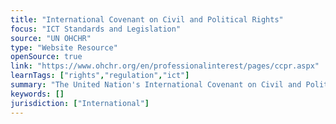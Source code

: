 ```yaml
---
title: "International Covenant on Civil and Political Rights"
focus: "ICT Standards and Legislation"
source: "UN OHCHR"
type: "Website Resource"
openSource: true
link: "https://www.ohchr.org/en/professionalinterest/pages/ccpr.aspx"
learnTags: ["rights","regulation","ict"]
summary: "The United Nation's International Covenant on Civil and Political Rights."
keywords: []
jurisdiction: ["International"]
---
```

